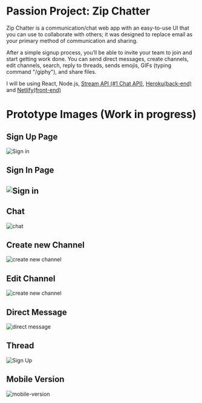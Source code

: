 # Passion Project: Zip Chatter

Zip Chatter is a communication/chat web app with an easy-to-use UI that you can use to collaborate with others; it was designed to replace email as your primary method of communication and sharing.

After a simple signup process, you’ll be able to invite your team to join and start getting work done. You can send direct messages, create channels, edit channels, search, reply to threads, sends emojis, GIFs (typing command "/giphy"), and share files.  


I will be using React, Node.js, [Stream API (#1 Chat API)](https://getstream.io), [Heroku(back-end)](https://www.heroku.com/) and [Netlify(front-end)](https://www.netlify.com/)

#
# Prototype Images (Work in progress)

<h2>Sign Up Page</h2>
<img src="https://i.ibb.co/1nnMQXs/sign-up-page.gif"
     alt="Sign in"
     style="display: block  float: left; margin-right: 10px;" />

<br>
<h2> Sign In Page <h2>
<img src="https://i.ibb.co/Pc9dQjJ/sign-in.gif"
     alt="Sign in"
     style="display: block  float: left; margin-right: 10px;" />

<br>
<h2>Chat</h2>
<img src="https://i.ibb.co/9HhB88S/chatting.gif"
     alt="chat"
     style="display: block  float: left; margin-right: 10px;" />     

<br>
<h2>Create new Channel</h2>
<img src="https://i.ibb.co/tCd5wmn/create-channel.gif"
     alt="create new channel"
     style="display: block  float: left; margin-right: 10px;" />

<br>
<h2> Edit Channel </h2>
<img src="https://i.ibb.co/VpBHGBs/edit-channel.gif"
     alt="create new channel"
     style="display: block  float: left; margin-right: 10px;" />

<br>
<h2> Direct Message </h2>
<img src="https://i.ibb.co/7nZRjBr/direct-message.gif"
     alt="direct message"
     style="display: block float: left; margin-right: 10px;" />  


<br>
<h2>Thread</h2>
<img src="https://i.ibb.co/W6TvP2h/thread.gif"
     alt="Sign Up"
     style="display: block float: left; margin-right: 10px;" />     


<br>
<h2> Mobile Version </h2>

<img src="https://i.ibb.co/Xp619tK/mobile-version.gif" alt="mobile-version" >